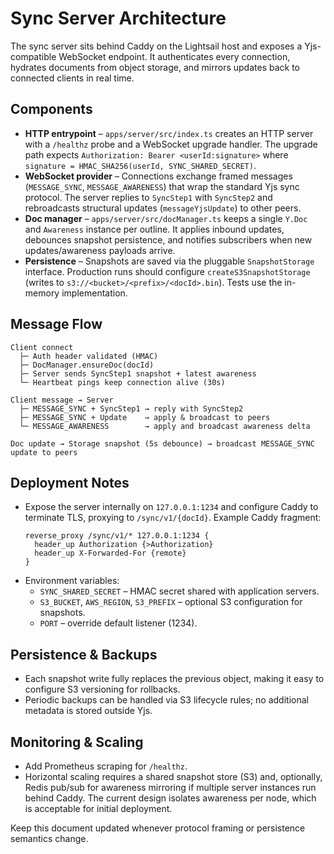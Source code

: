 # Sync Server Architecture

The sync server sits behind Caddy on the Lightsail host and exposes a Yjs-compatible WebSocket
endpoint. It authenticates every connection, hydrates documents from object storage, and mirrors
updates back to connected clients in real time.

## Components
- **HTTP entrypoint** – `apps/server/src/index.ts` creates an HTTP server with a `/healthz` probe and a
  WebSocket upgrade handler. The upgrade path expects `Authorization: Bearer <userId:signature>` where
  `signature = HMAC_SHA256(userId, SYNC_SHARED_SECRET)`.
- **WebSocket provider** – Connections exchange framed messages (`MESSAGE_SYNC`, `MESSAGE_AWARENESS`) that
  wrap the standard Yjs sync protocol. The server replies to `SyncStep1` with `SyncStep2` and rebroadcasts
  structural updates (`messageYjsUpdate`) to other peers.
- **Doc manager** – `apps/server/src/docManager.ts` keeps a single `Y.Doc` and `Awareness` instance per
  outline. It applies inbound updates, debounces snapshot persistence, and notifies subscribers when new
  updates/awareness payloads arrive.
- **Persistence** – Snapshots are saved via the pluggable `SnapshotStorage` interface. Production runs should
  configure `createS3SnapshotStorage` (writes to `s3://<bucket>/<prefix>/<docId>.bin`). Tests use the in-memory
  implementation.

## Message Flow
```
Client connect
  ├─ Auth header validated (HMAC)
  ├─ DocManager.ensureDoc(docId)
  ├─ Server sends SyncStep1 snapshot + latest awareness
  └─ Heartbeat pings keep connection alive (30s)

Client message → Server
  ├─ MESSAGE_SYNC + SyncStep1 → reply with SyncStep2
  ├─ MESSAGE_SYNC + Update    → apply & broadcast to peers
  └─ MESSAGE_AWARENESS        → apply and broadcast awareness delta

Doc update → Storage snapshot (5s debounce) → broadcast MESSAGE_SYNC update to peers
```

## Deployment Notes
- Expose the server internally on `127.0.0.1:1234` and configure Caddy to terminate TLS, proxying to
  `/sync/v1/{docId}`. Example Caddy fragment:
  ```caddyfile
  reverse_proxy /sync/v1/* 127.0.0.1:1234 {
    header_up Authorization {>Authorization}
    header_up X-Forwarded-For {remote}
  }
  ```
- Environment variables:
  - `SYNC_SHARED_SECRET` – HMAC secret shared with application servers.
  - `S3_BUCKET`, `AWS_REGION`, `S3_PREFIX` – optional S3 configuration for snapshots.
  - `PORT` – override default listener (1234).

## Persistence & Backups
- Each snapshot write fully replaces the previous object, making it easy to configure S3 versioning for
  rollbacks.
- Periodic backups can be handled via S3 lifecycle rules; no additional metadata is stored outside Yjs.

## Monitoring & Scaling
- Add Prometheus scraping for `/healthz`.
- Horizontal scaling requires a shared snapshot store (S3) and, optionally, Redis pub/sub for awareness
  mirroring if multiple server instances run behind Caddy. The current design isolates awareness per node,
  which is acceptable for initial deployment.

Keep this document updated whenever protocol framing or persistence semantics change.
